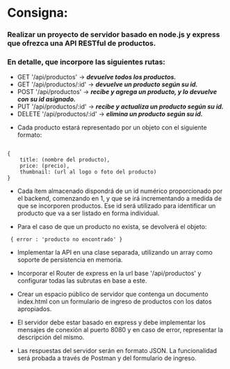 # Consigna:
### Realizar un proyecto de servidor basado en node.js y express que ofrezca una API RESTful de productos. 
### En detalle, que incorpore las siguientes rutas:

+ GET '/api/productos' -> ***devuelve todos los productos.***
+ GET '/api/productos/:id' -> ***devuelve un producto según su id.***
+ POST '/api/productos' -> ***recibe y agrega un producto, y lo devuelve con su id asignado.***
+ PUT '/api/productos/:id' -> ***recibe y actualiza un producto según su id.***
+ DELETE '/api/productos/:id' -> ***elimina un producto según su id.***

- Cada producto estará representado por un objeto con el siguiente formato:
<pre><code>
{
    title: (nombre del producto),
    price: (precio),
    thumbnail: (url al logo o foto del producto)
}
</code></pre>

- Cada ítem almacenado dispondrá de un id numérico proporcionado por el backend, comenzando en 1, y que se irá incrementando a medida de que se incorporen productos. Ese id será utilizado para identificar un producto que va a ser listado en forma individual.

- Para el caso de que un producto no exista, se devolverá el objeto:
<pre><code> { error : 'producto no encontrado' } </code></pre>

- Implementar la API en una clase separada, utilizando un array como soporte de persistencia en memoria.

- Incorporar el Router de express en la url base '/api/productos' y configurar todas las subrutas en base a este.

- Crear un espacio público de servidor que contenga un documento index.html con un formulario de ingreso de productos   con los datos apropiados.

- El servidor debe estar basado en express y debe implementar los mensajes de conexión al puerto 8080 y en caso de   error, representar la descripción del mismo.

- Las respuestas del servidor serán en formato JSON. La funcionalidad será probada a través de Postman y del     formulario de ingreso.
